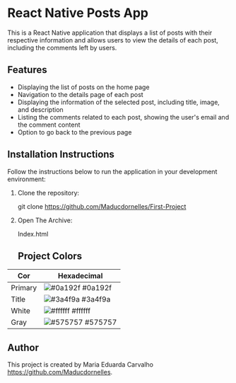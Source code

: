 # React Native Posts App

This is a React Native application that displays a list of posts with their respective information and allows users to view the details of each post, including the comments left by users.

## Features

- Displaying the list of posts on the home page
- Navigation to the details page of each post
- Displaying the information of the selected post, including title, image, and description
- Listing the comments related to each post, showing the user's email and the comment content
- Option to go back to the previous page

## Installation Instructions

Follow the instructions below to run the application in your development environment:

1. Clone the repository:

  
   git clone  https://github.com/Maducdornelles/First-Project
   
2. Open The Archive:

   
   Index.html

   ## Project Colors

| Cor               | Hexadecimal                                                |
| ----------------- | ---------------------------------------------------------------- |
| Primary           | ![#0a192f](https://via.placeholder.com/10/32325d?text=+) #0a192f |
| Title             | ![#3a4f9a](https://via.placeholder.com/10/3a4f9a?text=+) #3a4f9a |
| White             | ![#ffffff](https://via.placeholder.com/10/ffffff?text=+) #ffffff |
| Gray              | ![#575757](https://via.placeholder.com/10/575757?text=+) #575757 |

## Author

This project is created by Maria Eduarda Carvalho https://github.com/Maducdornelles.
